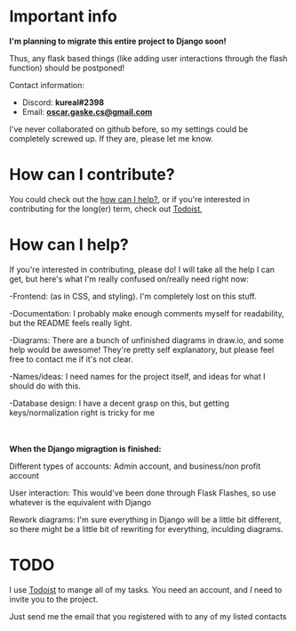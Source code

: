 # Important info
__**I'm planning to migrate this entire project to Django soon!**__ 

Thus, any flask based things (like adding user interactions through the flash function) should be postponed!

Contact information: 
- Discord: **kureal#2398**
- Email: **oscar.gaske.cs@gmail.com**

I've never collaborated on github before, so my settings could be completely screwed up. If they are, please let me know.

# How can I contribute?
You could check out the [how can I help?](), or if you're interested in contributing for the long(er) term, check out [Todoist](#todo), 

# How can I help?
If you're interested in contributing, please do! I will take all the help I can get, but here's what I'm really confused on/really need right now:

-Frontend: (as in CSS, and styling). I'm completely lost on this stuff.

-Documentation: I probably make enough comments myself for readability, but the README feels really light. 

-Diagrams: There are a bunch of unfinished diagrams in draw.io, and some help would be awesome! They're pretty self explanatory, but please feel free to contact me if it's not clear.

-Names/ideas: I need names for the project itself, and ideas for what I should do with this.

-Database design: I have a decent grasp on this, but getting keys/normalization right is tricky for me

<br></br>
__**When the Django migragtion is finished:**__

Different types of accounts: Admin account, and business/non profit account

User interaction: This would've been done through Flask Flashes, so use whatever is the equivalent with Django

Rework diagrams: I'm sure everything in Django will be a little bit different, so there might be a little bit of rewriting for everything, inculding diagrams.

# TODO
I use [Todoist](https://todoist.com/app/today) to mange all of my tasks. You need an account, and *I* need to invite you to the project. 

Just send me the email that you registered with to any of my listed contacts
